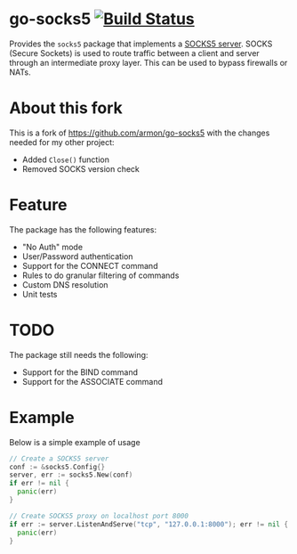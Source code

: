 go-socks5 [![Build Status](https://travis-ci.org/armon/go-socks5.png)](https://travis-ci.org/armon/go-socks5)
=========

Provides the `socks5` package that implements a [SOCKS5 server](http://en.wikipedia.org/wiki/SOCKS).
SOCKS (Secure Sockets) is used to route traffic between a client and server through
an intermediate proxy layer. This can be used to bypass firewalls or NATs.

About this fork
=======
This is a fork of https://github.com/armon/go-socks5 with the changes needed for my other project:   
* Added `Close()` function
* Removed SOCKS version check



Feature
=======

The package has the following features:
* "No Auth" mode
* User/Password authentication
* Support for the CONNECT command
* Rules to do granular filtering of commands
* Custom DNS resolution
* Unit tests

TODO
====

The package still needs the following:
* Support for the BIND command
* Support for the ASSOCIATE command


Example
=======

Below is a simple example of usage

```go
// Create a SOCKS5 server
conf := &socks5.Config{}
server, err := socks5.New(conf)
if err != nil {
  panic(err)
}

// Create SOCKS5 proxy on localhost port 8000
if err := server.ListenAndServe("tcp", "127.0.0.1:8000"); err != nil {
  panic(err)
}
```

